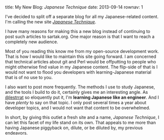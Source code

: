 title: My New Blog: <i>Japanese Technique</i>
date: 2013-09-14
rownav: 1

I've decided to split off a separate blog for all my Japanese-related content. I'm calling the new site [*Japanese Technique*](http://blog.rpglanguage.net).

I have many reasons for making this a new blog instead of continuing to post such articles to sartak.org. One major reason is that I want to reach a completely new audience.

Most of you reading this know me from my open-source development work. That is how I would like to maintain this site going forward. I am concerned that technical articles about git and Perl would be offputting to people who might otherwise find value in my Japanese content. The flip-side of that is I would not want to flood you developers with learning-Japanese material that is of no use to you.

I also want to post more frequently. The methods I use to study Japanese, and the tools I build to do it, certainly gives me an interesting angle. As [@lestrrat](https://twitter.com/lestrrat) so eloquently put it, I'm **learning Japanese like an engineer**. And I have *plenty* to say on that topic. I only post several times a year about developer topics, and I would not want that content to be overwhelmed.

In short, by giving this outlet a fresh site and a name, *Japanese Technique*, I can let this facet of my life stand on its own. That appeals to me more than having Japanese piggyback on, dilute, or be diluted by, my previous endeavors.
